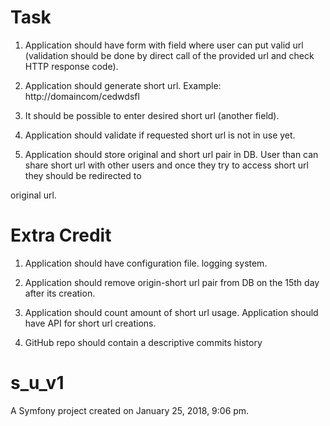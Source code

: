 Task
======

1. Application should have form with field where user can put valid url (validation should be done by direct call of the provided url and check HTTP response code).

2. Application should generate short url. Example: http://domaincom/cedwdsfl

3. It should be possible to enter desired short url (another field).

4. Application should validate if requested short url is not in use yet.

5. Application should store original and short url pair in DB. User than can share short url with other users and once they try to access short url they should be redirected to

original url.


Extra Credit
============

1. Application should have configuration file. logging system.

2. Application should remove origin-short url pair from DB on the 15th day after its creation.

3. Application should count amount of short url usage. Application should have API for short url creations.

4. GitHub repo should contain a descriptive commits history




s_u_v1
======

A Symfony project created on January 25, 2018, 9:06 pm.

